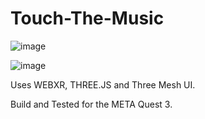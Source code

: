 # Touch-The-Music

![image](https://github.com/user-attachments/assets/246975c8-2900-4ceb-899e-2143ce610b1b)

![image](https://github.com/user-attachments/assets/16344090-63e8-4f67-a405-9eb04a6bf807)


Uses WEBXR, THREE.JS and Three Mesh UI. 


Build and Tested for the META Quest 3.
